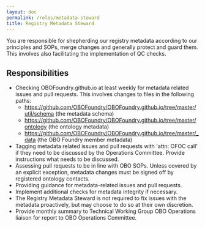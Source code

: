 ```yaml
---
layout: doc
permalink: /roles/metadata-steward
title: Registry Metadata Steward
---
```


You are responsible for shepherding our registry metadata according to our principles and SOPs, merge changes and generally protect and guard them. This involves also facilitating the implementation of QC checks.

## Responsibilities

- Checking OBOFoundry.github.io at least weekly for metadata related issues and pull requests. This involves changes to files in the following paths:
  - https://github.com/OBOFoundry/OBOFoundry.github.io/tree/master/util/schema (the metadata schema)
  - https://github.com/OBOFoundry/OBOFoundry.github.io/tree/master/ontology (the ontology metadata)
  - https://github.com/OBOFoundry/OBOFoundry.github.io/tree/master/_data (the OBO Foundry member metadata)
- Tagging metadata related issues and pull requests with 'attn: OFOC call' if they need to be discussed by the Operations Committee. Provide instructions what needs to be discussed.
- Assessing pull requests to be in line with OBO SOPs. Unless covered by an explicit exception, metadata changes must be signed off by registered ontology contacts.
- Providing guidance for metadata-related issues and pull requests.
- Implement additional checks for metadata integrity if necessary.
- The Registry Metadata Steward is not required to fix issues with the metadata proactively, but may choose to do so at their own discretion.
- Provide monthly summary to Technical Working Group OBO Operations liaison for report to OBO Operations Committee.
